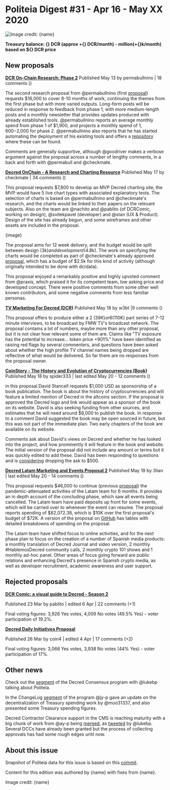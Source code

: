 # Politeia Digest #31 - Apr 16 - May XX 2020

![Image credit: {name}](img/{path})

**Treasury balance: {} DCR (approx +{} DCR/month) - ${} million (+${}k/month) based on ${} DCR price**

## New proposals

**[DCR On-Chain Research: Phase 2](https://proposals.decred.org/proposals/68a32c1f36d24a17e5eb69d6d1b6adb587ca45c9c7e64e85c353e7dba7fca545)**
Published May 13 by permabullnino |  18 comments ()

The second research proposal from @permabullnino (first [proposal](https://proposals.decred.org/proposals/f0d1bd7447182328b44c691de88cb660b63df17f1f3a94990af19acea57c09bb)) requests $16,000 to cover 8-10 months of work, continuing the themes from the first phase but with more varied outputs. Long-form posts will be reduced in response to feedback from phase 1, with more medium-length posts and a monthly newsletter that provides updates produced with already established tools. @permabullnino reports an average monthly spend from phase 1 of $1,900, and projects a monthly spend of $1,600-$2,000 for phase 2. @permabullnino also reports that he has started automating the deployment of his existing tools and offers a [repository](https://github.com/permabullnino/nino_on_chain) where these can be found.

Comments are generally supportive, although @goodriver makes a verbose argument against the proposal across a number of lengthy comments, in a back and forth with @permabull and @checkmate.

**[Decred OnChain - A Research and Charting Resource](https://proposals.decred.org/proposals/023091831f6434f743f3a317aacf8c73a123b30d758db854a2f294c0b3341bcc)**
Published May 17 by checkmate | 34 comments ()

This proposal requests $7,800 to develop an MVP Decred charting site, the MVP would have 5 live chart types with associated explanatory texts. The selection of charts is based on @permabullnino and @checkmate's research, and the charts would be linked to their papers on the relevant subjects. Also on the team are @nachito and @pablito (of DCRComic, working on design), @svitekpavel (developer) and @stan (UX & Product). Design of the site has already begun, and some wireframes and other assets are included in the proposal.

{image}

The proposal aims for 12 week delivery, and the budget would be split between design ($3k) and development ($4.8k). The work on specifying the charts would be completed as part of @checkmate's already approved [proposal](https://proposals.decred.org/proposals/a677e236cb2e0fdd485980cd5d789e668d00fdc5235d01e7345d2195b8679066), which has a budget of $2.5k for this kind of activity (although originally intended to be done with dcrdata).

This proposal enjoyed a remarkably positive and highly upvoted comment from @praxis, which praised it for its competent team, low asking price and developed concept. There were positive comments from some other well known contributors, and some negative comments from less familiar personas.

**[TV Marketing For Decred (DCR)](https://proposals.decred.org/proposals/9eaafc20f206776e38642e272233390f351c5562c3835369a558cc7d7e341018)**
Published May 18 by w3bt |9 comments ()

This proposal offers to produce either a 2 ($39K) or 6 ($110K) part series of 7-12 minute interviews, to be broadcast by FMW TV's broadcast network. The proposal contains a lot of numbers, maybe more than any other proposal, but it is not clear how relevant some of them are. Claims like "TV exposure has the potential to increase... token price +901%" have been identified as raising red flags by several commenters, and questions have been asked about whether the high profile TV channel names being dropped are reflective of what would be delivered. So far there are no responses from the proposal owner.

**[CoinStory - The History and Evolution of Cryptocurrencies (Book)](https://proposals.decred.org/proposals/4affceb07f5b8126366e8b73ed3d164ebc010bc6fefba19375c4c2e2b252beb0)**
Published May 18 by spider333 | last edited May 20 - 12 comments ()

in this proposal David Stancell requests $1,000 USD as sponsorship of a book publication. The book is about the history of cryptocurrencies and will feature a limited mention of Decred in the altcoins section. If the proposal is approved the Decred logo and link would appear as a sponsor of the book on its website. David is also seeking funding from other sources, and estimates that he will need around $8,000 to publish the book. In response to a comment David suggested the book may be open sourced in future, but this was not part of the immediate plan. Two early chapters of the book are available on its website.

Comments ask about David's views on Decred and whether he has looked into the project, and how prominently it will feature in the book and website. The initial version of the proposal did not include any amount or terms but it was quickly edited to add these. David has been responding to questions and is [considering](https://proposals.decred.org/proposals/4affceb07f5b8126366e8b73ed3d164ebc010bc6fefba19375c4c2e2b252beb0/comments/16) dropping the ask to $500.

**[Decred Latam Marketing and Events Proposal 2](https://proposals.decred.org/proposals/3c02b677462d6d22d61bf786798e975b38df7a203c2467429d4ec91f75ef0c40)**
Published May 19 by 3lian | last edited May 20 - 14 comments ()

This proposal requests $46,000 to continue (previous [proposal](https://proposals.decred.org/proposals/3c02b677462d6d22d61bf786798e975b38df7a203c2467429d4ec91f75ef0c40)) the pandemic-attenuated activities of the Latam team for 6 months. It provides an in depth account of the concluding phase, which saw all events being cancelled. The Latam team have paid deposits up front for some events, which will be carried over to whenever the event can resume. The proposal reports spending of $82,072.38, which is $10K over the first proposal's budget of $72K. A version of the proposal on [GitHub](https://gist.github.com/3lian/4f33c0133d5fb4dc3db6114fa32bc13e) has tables with detailed breakdowns of spending on the proposal.

The Latam team have shifted focus to online activities, and for the next phase plan to focus on the creation of a number of Spanish media products: a monthly translation of Decred Journal and video version, 2 monthly #HablemosDecred community calls, 2 monthly crypto 101 shows and 1 monthly ad-hoc panel. Other areas of focus going forward are public relations and enhancing Decred's presence in Spanish crypto media, as well as developer recruitment, academic awareness and user support.

## Rejected proposals

**[DCR Comic: a visual guide to Decred - Season 2](https://proposals.decred.org/proposals/2f08f8518bc7672069a10ac6461fd9ab341d4a9e4c343fd4a7ec426250f3896f)**

Published 23 Mar by pablito | edited 6 Apr | 22 comments (+1)

Final voting figures: 3,926 Yes votes, 4,009 No votes (49.5% Yes) - voter participation of 19.2%.

**[Decred Daily Initiatives Proposal](https://proposals.decred.org/proposals/7d42c6f4bf3059b64789185af615c1df97cb61a379425933be5ff01d074ed4d5)**

Published 26 Mar by coin4 | edited 4 Apr | 17 comments (+2)

Final voting figures: 3,066 Yes votes, 3,938 No votes (44% Yes) - voter participation of 17%.

## Other news

Check out the [segment](https://www.youtube.com/watch?v=HexsUmqA7-Y) of the Decred Consensus program with @lukebp talking about Politeia.

In the ChangeLog [segment](https://www.youtube.com/watch?v=OmwI62HZerg) of the program @jy-p gave an update on the decentralization of Treasury spending work by @moo31337, and also presented some Treasury spending figures.

Decred Contractor Clearance support in the CMS is reaching maturity with a big chunk of work from @ay-p being [merged](https://github.com/decred/politeia/pull/1104), as [tweeted](https://twitter.com/lukebp_/status/1262871839035977728) by @lukebp. Several DCCs have already been granted but the process of collecting approvals has had some rough edges until now.

## About this issue

Snapshot of Politeia data for this issue is based on this [commit]({link}).

Content for this edition was authored by {name} with fixes from {name}.

Image credit: {name}
